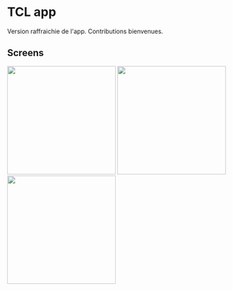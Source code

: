 # TCL app
Version raffraichie de l'app. Contributions bienvenues.

## Screens
<img src="demo/screen1.png" width="250"> <img src="demo/screen2.png" width="250"> <img src="demo/screen3.png" width="250">

